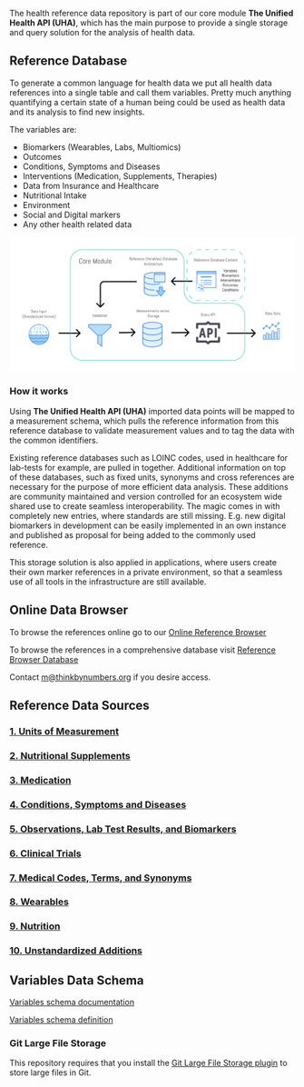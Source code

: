 The health reference data repository is part of our core module **The Unified Health API (UHA)**, which has the main purpose to provide a single storage and query solution for the analysis of health data.

## Reference Database
To generate a common language for health data we put all health data references into a single table and call them variables. Pretty much anything quantifying a certain state of a human being could be used as health data and its analysis to find new insights.

The variables are:

- Biomarkers (Wearables, Labs, Multiomics)
- Outcomes
- Conditions, Symptoms and Diseases
- Interventions (Medication, Supplements, Therapies)
- Data from Insurance and Healthcare
- Nutritional Intake
- Environment
- Social and Digital markers
- Any other health related data

![Reference database diagram](diagrams/core_module_architecture.png)

### How it works

Using **The Unified Health API (UHA)** imported data points will be mapped to a measurement schema, which pulls the reference information from this reference database to validate measurement values and to tag the data with the common identifiers.

Existing reference databases such as LOINC codes, used in healthcare for lab-tests for example, are pulled in together.
Additional information on top of these databases, such as fixed units, synonyms and cross references are necessary for the purpose of more efficient data analysis.
These additions are community maintained and version controlled for an ecosystem wide shared use to create seamless interoperability. 
The magic comes in with completely new entries, where standards are still missing. E.g. new digital biomarkers in development can be easily implemented in an own instance and published as proposal for being added to the commonly used reference.

This storage solution is also applied in applications, where users create their own marker references in a private environment, so that a seamless use of all tools in the infrastructure are still available.

## Online Data Browser

To browse the references online go to our [Online Reference Browser](https://search.curedao.org)

To browse the references in a comprehensive database visit [Reference Browser Database](https://data.curedao.org/)

Contact m@thinkbynumbers.org if you desire access.

## Reference Data Sources

### [1. Units of Measurement](reference-databases/units/units.md)

### [2. Nutritional Supplements](reference-databases/supplements/supplements.md)

### [3. Medication](reference-databases/medications/medications.md)

### [4. Conditions, Symptoms and Diseases](reference-databases/diseases/diseases.md)

### [5. Observations, Lab Test Results, and Biomarkers](reference-databases/biomarkers/biomarkers.md)

### [6. Clinical Trials](reference-databases/biomarkers/clinical-trials.md)

### [7. Medical Codes, Terms, and Synonyms](reference-databases/biomarkers/medical-codes-terms-synonyms.md)

### [8. Wearables](reference-databases/biomarkers/wearables.md)

### [9. Nutrition](reference-databases/nutrition/nutrition.md)

### [10. Unstandardized Additions](reference-databases/additions/additions.md)


## Variables Data Schema

[Variables schema documentation](sql-schema/variables.md)

[Variables schema definition](sql-schema/variables.sql)


### Git Large File Storage
This repository requires that you install the [Git Large File Storage plugin](https://git-lfs.github.com/) to store large files in Git.

